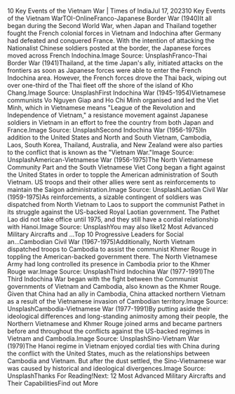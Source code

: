 10 Key Events of the Vietnam War | Times of IndiaJul 17, 202310 Key Events of the Vietnam WarTOI-OnlineFranco-Japanese Border War (1940)It all began during the Second World War, when Japan and Thailand together fought the French colonial forces in Vietnam and Indochina after Germany had defeated and conquered France. With the intention of attacking the Nationalist Chinese soldiers posted at the border, the Japanese forces moved across French Indochina.Image Source: UnsplashFranco-Thai Border War (1941)Thailand, at the time Japan's ally, initiated attacks on the frontiers as soon as Japanese forces were able to enter the French Indochina area. However, the French forces drove the Thai back, wiping out over one-third of the Thai fleet off the shore of the island of Kho Chang.Image Source: UnsplashFirst Indochina War (1945-1954)Vietnamese communists Vo Nguyen Giap and Ho Chi Minh organised and led the Viet Minh, which in Vietnamese means "League of the Revolution and Independence of Vietnam," a resistance movement against Japanese soldiers in Vietnam in an effort to free the country from both Japan and France.Image Source: UnsplashSecond Indochina War (1956-1975)In addition to the United States and North and South Vietnam, Cambodia, Laos, South Korea, Thailand, Australia, and New Zealand were also parties to the conflict that is known as the "Vietnam War."Image Source: UnsplashAmerican-Vietnamese War (1956-1975)The North Vietnamese Community Part and the South Vietnamese Viet Cong began a fight against the United States in order to topple the American administration of South Vietnam. US troops and their other allies were sent as reinforcements to maintain the Saigon administration.Image Source: UnsplashLaotian Civil War (1959-1975)As reinforcements, a sizable contingent of soldiers was dispatched from North Vietnam to Laos to support the communist Pathet in its struggle against the US-backed Royal Laotian government. The Pathet Lao did not take office until 1975, and they still have a cordial relationship with Hanoi.Image Source: UnsplashYou may also like12 Most Advanced Military Aircrafts and ...Top 10 Progressive Leaders for Social an...Cambodian Civil War (1967-1975)Additionally, North Vietnam dispatched troops to Cambodia to assist the communist Khmer Rouge in toppling the American-backed government there.  The North Vietnamese Army had long controlled its presence in Cambodia prior to the Khmer Rouge war.Image Source: UnsplashThird Indochina War (1977-1991)The Third Indochina War began with the fight between the Communist governments of Vietnam and Cambodia, also known as the Khmer Rouge. Given that China had an ally in Cambodia, China attacked northern Vietnam as a result of the Vietnamese invasion of Cambodian territory.Image Source: UnsplashCambodia-Vietnamese War (1977-1991)By putting aside their ideological differences and long-standing animosity among their people, the Northern Vietnamese and Khmer Rouge joined arms and became partners before and throughout the conflicts against the US-backed regimes in Vietnam and Cambodia.Image Source: UnsplashSino-Vietnam War (1979)The Hanoi regime in Vietnam enjoyed cordial ties with China during the conflict with the United States, much as the relationships between Cambodia and Vietnam. But after the dust settled, the Sino-Vietnamese war was caused by historical and ideological divergences.Image Source: UnsplashThanks For Reading!Next: 12 Most Advanced Military Aircrafts and Their CapabilitiesFind out More